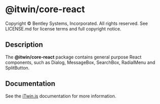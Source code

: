 # @itwin/core-react

Copyright © Bentley Systems, Incorporated. All rights reserved. See LICENSE.md for license terms and full copyright notice.

## Description

The __@itwin/core-react__ package contains general purpose React components, such as Dialog, MessageBox, SearchBox, RadialMenu and SplitButton.

## Documentation

See the [iTwin.js](https://www.itwinjs.org) documentation for more information.
